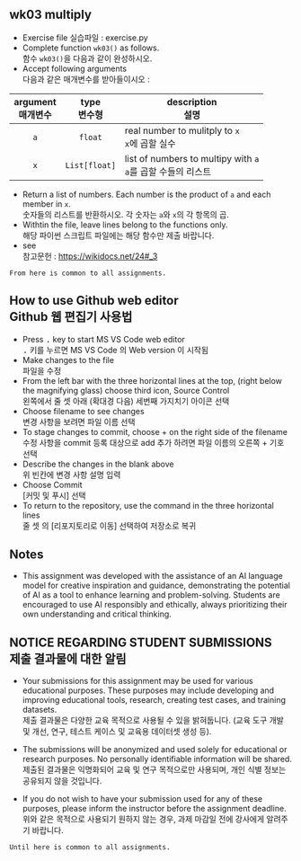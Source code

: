 ## wk03 multiply

* Exercise file 실습파일 : exercise.py
* Complete function `wk03()` as follows.<br>함수 `wk03()`을 다음과 같이 완성하시오.
* Accept following arguments<br>다음과 같은 매개변수를 받아들이시오 :

argument<br>매개변수 | type<br>변수형 | description<br>설명
:-----:|:-----:|-----
`a` | `float` | real number to mulitply to `x`<br>`x`에 곱할 실수
`x` | `List[float]` | list of numbers to multipy with `a`<br>`a`를 곱할 수들의 리스트

* Return a list of numbers. Each number is the product of `a` and each member in `x`.<br>숫자들의 리스트를 반환하시오. 각 숫자는 `a`와 `x`의 각 항목의 곱.
* Withtin the file, leave lines belong to the functions only.<br>해당 파이썬 스크립트 파일에는 해당 함수만 제출 바랍니다.
* see<br>참고문헌 : https://wikidocs.net/24#_3

``From here is common to all assignments.``

## How to use Github web editor<br>Github 웹 편집기 사용법
* Press <kbd>.</kbd> key to start MS VS Code web editor<br><kbd>.</kbd> 키를 누르면 MS VS Code 의 Web version 이 시작됨
* Make changes to the file<br>파일을 수정
* From the left bar with the three horizontal lines at the top, (right below the magnifying glass) choose third icon, Source Control<br>왼쪽에서 줄 셋 아래 (확대경 다음) 세번째 가지치기 아이콘 선택
* Choose filename to see changes<br>변경 사항을 보려면 파일 이름 선택
* To stage changes to commit, choose + on the right side of the filename <br>수정 사항을 commit 등록 대상으로 add 추가 하려면 파일 이름의 오른쪽 + 기호 선택
* Describe the changes in the blank above<br>위 빈칸에 변경 사항 설명 입력
* Choose Commit<br>[커밋 및 푸시] 선택
* To return to the repository, use the command in the three horizontal lines<br>줄 셋 의 [리포지토리로 이동] 선택하여 저장소로 복귀

## Notes

* This assignment was developed with the assistance of an AI language model for creative inspiration and guidance, demonstrating the potential of AI as a tool to enhance learning and problem-solving.  Students are encouraged to use AI responsibly and ethically, always prioritizing their own understanding and critical thinking.

## NOTICE REGARDING STUDENT SUBMISSIONS<br>제출 결과물에 대한 알림

* Your submissions for this assignment may be used for various educational purposes. These purposes may include developing and improving educational tools, research, creating test cases, and training datasets.<br>제출 결과물은 다양한 교육 목적으로 사용될 수 있을 밝혀둡니다. (교육 도구 개발 및 개선, 연구, 테스트 케이스 및 교육용 데이터셋 생성 등).

* The submissions will be anonymized and used solely for educational or research purposes. No personally identifiable information will be shared.<br>제출된 결과물은 익명화되어 교육 및 연구 목적으로만 사용되며, 개인 식별 정보는 공유되지 않을 것입니다.

* If you do not wish to have your submission used for any of these purposes, please inform the instructor before the assignment deadline.<br>위와 같은 목적으로 사용되기 원하지 않는 경우, 과제 마감일 전에 강사에게 알려주기 바랍니다.

``Until here is common to all assignments.``
